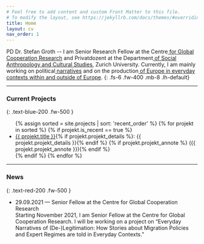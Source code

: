 ```yaml
---
# Feel free to add content and custom Front Matter to this file.
# To modify the layout, see https://jekyllrb.com/docs/themes/#overriding-theme-defaults
title: Home
layout: cv
nav_order: 1
---
```

<span class="text-blue-200">PD Dr. Stefan Groth</span> -- I am Senior Research Fellow at the <a class="about-links" href="https://www.gcr21.org"><span style="display: inline-block;"><i class="fas fa-arrow-right fa-xs text-grey-lt-300 pr-2"></i>Centre</span> for Global Cooperation Research</a> and Privatdozent at the <a class="about-links" href="https://www.isek.uzh.ch/de/populärekulturen.html"><span style="display: inline-block;"><i class="fas fa-arrow-right fa-xs text-grey-lt-300 pr-2"></i>Department</span> of Social Anthropology and Cultural Studies</a>, Zurich University. Currently, I am mainly working on <a class="about-links" href="{{ site.url }}/projects/political_narratives/"><span style="display: inline-block;"><i class="fas fa-arrow-right fa-xs text-grey-lt-300 pr-2"></i>political</span> narratives</a> and on the <a class="about-links" href="{{ site.url }}/projects/eu-margins/"><span style="display: inline-block;"><i class="fas fa-arrow-right fa-xs text-grey-lt-300 pr-2"></i>production</span> of Europe in everyday contexts within and outside of Europe</a>. 
{: .fs-6 .fw-400 .mb-8 .lh-default}

---
### Current Projects
{: .text-blue-200 .fw-500 }

<ul class="fa-ul aktuelle-projekte">
{% assign sorted = site.projects | sort: 'recent_order' %}
{% for projekt in sorted %}
{% if projekt.is_recent == true %}
  <li><span class="fa-li"><i class="fas fa-arrow-right fa-sm"></i></span><a href="{{ projekt.url | prepend: site.baseurl | prepend: site.url}}">{{ projekt.title }}</a>{% if projekt.projekt_details %}: {{ projekt.projekt_details }}{% endif %} {% if projekt.projekt_annote %} ({{ projekt.projekt_annote }}){% endif %}</li>
  {% endif %}
{% endfor %}
</ul>

---
### News
{: .text-red-200 .fw-500 }
<ul class="fa-ul aktuelles">
<li><span class="fa-li"><i class="fas fa-arrow-right fa-sm"></i></span>29.09.2021 &#8212; Senior Fellow at the Centre for Global Cooperation Research<br/>Starting November 2021, I am Senior Fellow at the Centre for Global Cooperation Research. I will be working on a project on “Everyday Narratives of (De-)Legitimation: How Stories about Migration Policies and Expert Regimes are told in Everyday Contexts.”</li>
</ul>


<!--Meine Habilitation habe ich über "Mittelmaß als Praxis und Konstellation: Orientierungen am Mittelmaß aus empirisch-kulturwissenschaftlicher Perspektive" verfasst, 2021 erfolgte die Ernennung zum Privatdozenten an der Philosophischen Fakultät der Universität Zürich. Ich habe in Göttingen und Udine Soziologie, Kulturanthropologie / Europäische Ethnologie und Wirtschaft- und Sozialpsychologie studiert. Geforscht und gelehrt habe ich in Göttingen als Teil einer interdisziplinären Forschergruppe zu kulturellem Eigentum, als Fellow am Käte Hamburger Kolleg / Centre for Global Cooperation Research und als Postdoc an der Universität Bonn.
{: .fs-5 .mt-8}

Zu meinen Forschungsschwerpunkten gehören politische Anthropologie und Europäisierungsforschung; Narratologie, linguistische Anthropologie und Kommunikationsethnografie; Organisationsforschung; Methoden der Empirischen Kulturwissenschaft; Kulturwissenschaftliche Sportforschung; Kulturerbe und kulturelles Eigentum. Mein erstes Buch “Negotiating Tradition: The Pragmatics of International Deliberations on Cultural Property” ist 2012 erschienen und als Open-Access-Version verfügbar. Zu meinen aktuellen Herausgeberschaften zählen die Sammelbände "Vernetzt, entgrenzt, prekär? Kulturwissenschaftliche Perspektiven auf Arbeit im Wandel" (2020, mit Sarah May und Johannes Müske), "Zusammen arbeiten. Praktiken der Koordination und Kooperation in kollaborativen Prozessen" (2019, mit Christian Ritter), "Ordnungen in Alltag und Gesellschaft: Empirisch-kulturwissenschaftliche Perspektiven" (2019, mit Linda M. Mülli) sowie die Special Issues zu "Political Narratives" (Narrative Culture 6/1, 2019) und "Comparison as Social and Cultural Practice" (Cultural Analysis 18/1, 2020).
{: .fs-5}-->


